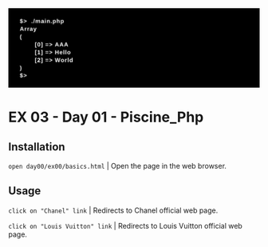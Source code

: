 <img src="../../resources/images/ft_split.png" width="1200">

# EX 03 - Day 01 - Piscine_Php

## Installation
`open day00/ex00/basics.html` | Open the page in the web browser.

## Usage
`click on "Chanel" link` | Redirects to Chanel official web page.

`click on "Louis Vuitton" link` | Redirects to Louis Vuitton official web page.
